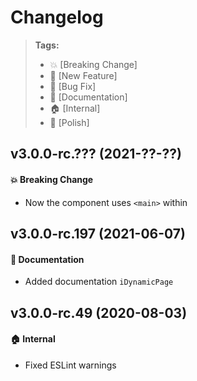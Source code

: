 Changelog
=========

> **Tags:**
> - :boom:       [Breaking Change]
> - :rocket:     [New Feature]
> - :bug:        [Bug Fix]
> - :memo:       [Documentation]
> - :house:      [Internal]
> - :nail_care:  [Polish]

## v3.0.0-rc.??? (2021-??-??)

#### :boom: Breaking Change

* Now the component uses `<main>` within

## v3.0.0-rc.197 (2021-06-07)

#### :memo: Documentation

* Added documentation `iDynamicPage`

## v3.0.0-rc.49 (2020-08-03)

#### :house: Internal

* Fixed ESLint warnings
